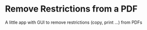 # Remove Restrictions from a PDF
A little app with GUI to remove restrictions (copy, print ...) from PDFs

